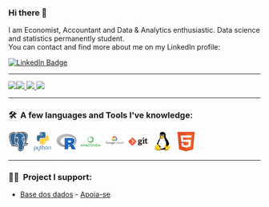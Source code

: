 <p align="left">
<!-- <img src="https://media.licdn.com/dms/image/D4E03AQGNmMYs5f9Zjw/profile-displayphoto-shrink_800_800/0/1666612510645?e=1683763200&v=beta&t=pMxyMx6jTyDqnNV31lH4HSRV7e-Qdz4HP9JEkB5ooKc" title="Aphonso" alt="Aphonso" width="200" height="200"/>&nbsp; -->

### Hi there 👋
I am Economist, Accountant and Data & Analytics enthusiastic. Data science and statistics permanently student.<br>
You can contact and find more about me on my LinkedIn profile:

<a href="https://www.linkedin.com/in/aphonso/">
    <img src="https://img.shields.io/badge/LinkedIn-blue?style=for-the-badge&logo=linkedin&logoColor=white" alt="LinkedIn Badge"/>
</a>
</p>

---

<p align="left">
<a href="https://bermeo.dev">
<img width="50%" src="https://github-readme-stats.vercel.app/api?username=aphonsoar&count_private=true&include_all_commits=true&show_icons=true&theme=github_dark&icon_color=DAD3AF&hide_border=true&border_radius=15&bg_color=0d1117"/><img width="44%" src="http://github-readme-streak-stats.herokuapp.com?user=aphonsoar&theme=github-dark-blue&hide_border=true&date_format=M%20j%5B%2C%20Y%5D&background=0D1117&sideNums=FFF"/>
 <img width="40%" src="https://github-readme-stats.vercel.app/api/top-langs?username=aphonsoar&hide_progress=true&hide=html&exclude_repo=DSBD-UFPR&count_private=true&include_all_commits=true&langs_count=10&show_icons=true&theme=github_dark&icon_color=DAD3AF&layout=compact&hide_border=true&border_radius=15&bg_color=0d1117"/>
<img width="56%" src="https://github-readme-activity-graph.cyclic.app/graph?username=aphonsoar&bg_color=0f1116&color=7075FF&line=D0D1F7&point=ffffff&area=true&hide_border=true)](https://github.com/ashutosh00710/github-readme-activity-graph"/></a>
</p>

---

### 🛠 &nbsp;A few languages and Tools I've knowledge:

<p>
<img src="https://github.com/devicons/devicon/blob/master/icons/postgresql/postgresql-original.svg" title="PostgreSql" alt="PostgreSql" width="40" height="40"/>&nbsp;
<img src="https://github.com/devicons/devicon/blob/master/icons/python/python-original-wordmark.svg" title="Python"  alt="Python" width="40" height="40"/>&nbsp;
<img src="https://github.com/devicons/devicon/blob/master/icons/r/r-original.svg" title="R"  alt="R" width="40" height="40"/>&nbsp;
<img src="https://github.com/devicons/devicon/blob/master/icons/anaconda/anaconda-original-wordmark.svg" title="Anaconda"  alt="Anaconda" width="40" height="40"/>&nbsp;
<img src="https://github.com/devicons/devicon/blob/master/icons/googlecloud/googlecloud-original-wordmark.svg" title="Google Cloud Platform"  alt="Google Cloud Platform" width="40" height="40"/>&nbsp;
<img src="https://github.com/devicons/devicon/blob/master/icons/git/git-original-wordmark.svg" title="Git" **alt="Git" width="40" height="40"/>&nbsp;
<img src="https://github.com/devicons/devicon/blob/master/icons/linux/linux-original.svg" title="Linux" **alt="Linux" width="40" height="40"/>&nbsp;
<img src="https://github.com/devicons/devicon/blob/master/icons/html5/html5-original.svg" title="HTML5" alt="HTML" width="40" height="40"/>&nbsp;
</p>

---

### ✌🏻 &nbsp;Project I support:
- [Base dos dados](https://basedosdados.org/) - [Apoia-se](https://apoia.se/basedosdados)
